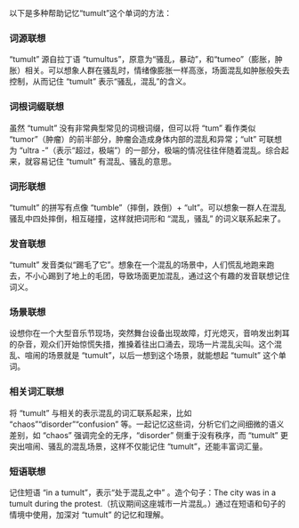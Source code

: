 以下是多种帮助记忆“tumult”这个单词的方法：

### 词源联想
“tumult” 源自拉丁语 “tumultus”，原意为“骚乱，暴动”，和“tumeo”（膨胀，肿胀）相关。可以想象人群在骚乱时，情绪像膨胀一样高涨，场面混乱如肿胀般失去控制，从而记住 “tumult” 表示“骚乱，混乱”的含义。

### 词根词缀联想
虽然 “tumult” 没有非常典型常见的词根词缀，但可以将 “tum” 看作类似 “tumor”（肿瘤）的前半部分，肿瘤会造成身体内部的混乱和异常；“ult” 可联想为 “ultra -”（表示“超过，极端”）的一部分，极端的情况往往伴随着混乱。综合起来，就容易记住 “tumult” 有混乱、骚乱的意思。

### 词形联想
“tumult” 的拼写有点像 “tumble”（摔倒，跌倒）+ “ult”。可以想象一群人在混乱骚乱中四处摔倒，相互碰撞，这样就把词形和 “混乱，骚乱” 的词义联系起来了。

### 发音联想
“tumult” 发音类似“踢毛了它”。想象在一个混乱的场景中，人们慌乱地跑来跑去，不小心踢到了地上的毛团，导致场面更加混乱，通过这个有趣的发音联想记住词义。

### 场景联想
设想你在一个大型音乐节现场，突然舞台设备出现故障，灯光熄灭，音响发出刺耳的杂音，观众们开始惊慌失措，推搡着往出口涌去，现场一片混乱尖叫。这个混乱、喧闹的场景就是 “tumult”，以后一想到这个场景，就能想起 “tumult” 这个单词。

### 相关词汇联想
将 “tumult” 与相关的表示混乱的词汇联系起来，比如 “chaos”“disorder”“confusion” 等。一起记忆这些词，分析它们之间细微的语义差别，如 “chaos” 强调完全的无序，“disorder” 侧重于没有秩序，而 “tumult” 更突出喧闹、骚乱的混乱场景，这样不仅能记住 “tumult”，还能丰富词汇量。

### 短语联想
记住短语 “in a tumult”，表示“处于混乱之中” 。造个句子：The city was in a tumult during the protest.（抗议期间这座城市一片混乱。）通过在短语和句子的情境中使用，加深对 “tumult” 的记忆和理解。 